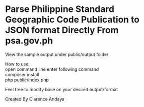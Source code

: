 # Parse Philippine Standard Geographic Code Publication to JSON format Directly From psa.gov.ph
View the sample output under public/output folder

How to use: <br />
open command line enter following command <br />
composer install  <br />
php public/index.php <br />

Feel free to modify base on your desired output/format 

Created By Clarence Andaya 